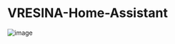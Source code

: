 # VRESINA-Home-Assistant

![image](https://user-images.githubusercontent.com/51111729/199993999-3fe346de-3849-4f05-8b77-a9b84828e37f.png)
